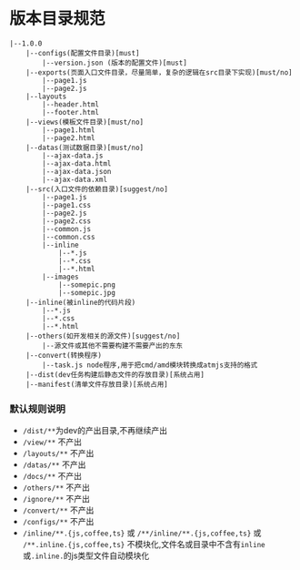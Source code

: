 # 版本目录规范
```
|--1.0.0
    |--configs(配置文件目录)[must]
        |--version.json (版本的配置文件)[must]
    |--exports(页面入口文件目录，尽量简单，复杂的逻辑在src目录下实现)[must/no]
        |--page1.js
        |--page2.js
    |--layouts
        |--header.html
        |--footer.html
    |--views(模板文件目录)[must/no]
        |--page1.html
        |--page2.html
    |--datas(测试数据目录)[must/no]
        |--ajax-data.js
        |--ajax-data.html
        |--ajax-data.json
        |--ajax-data.xml
    |--src(入口文件的依赖目录)[suggest/no]
        |--page1.js
        |--page1.css
        |--page2.js
        |--page2.css
        |--common.js
        |--common.css
        |--inline
            |--*.js
            |--*.css
            |--*.html
        |--images
            |--somepic.png
            |--somepic.jpg
    |--inline(被inline的代码片段)
        |--*.js
        |--*.css
        |--*.html
    |--others(如开发相关的源文件)[suggest/no]
        |--源文件或其他不需要构建不需要产出的东东
    |--convert(转换程序)
        |--task.js node程序,用于把cmd/amd模块转换成atmjs支持的格式
    |--dist(dev任务构建后静态文件的存放目录)[系统占用]
    |--manifest(清单文件存放目录)[系统占用]
```

### 默认规则说明
* `/dist/**`为dev的产出目录,不再继续产出
* `/view/**`  不产出
* `/layouts/**` 不产出
* `/datas/**` 不产出
* `/docs/**` 不产出
* `/others/**` 不产出
* `/ignore/**` 不产出
* `/convert/**` 不产出
* `/configs/**` 不产出
* `/inline/**.{js,coffee,ts}` 或 `/**/inline/**.{js,coffee,ts}` 或 `/**.inline.{js,coffee,ts}` 不模块化,文件名或目录中不含有`inline`或`.inline.`的js类型文件自动模块化

